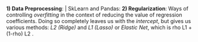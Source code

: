 **1) Data Preprocessing**: | SkLearn and Pandas:
**2) Regularization**: Ways of controlling *overfitting* in the context of reducing the value of regression coefficients. Doing so completely leaves us with the *intercept*, but gives us various methods:
*L2 (Ridge)* and *L1 (Lasso)* or *Elastic Net*, which is rho L1 + (1-rho) L2 .
